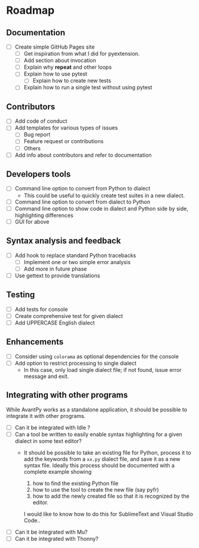 # Roadmap

## Documentation

- [ ] Create simple GitHub Pages site
  - [ ] Get inspiration from what I did for pyextension.
  - [ ] Add section about invocation
  - [ ] Explain why **repeat** and other loops
  - [ ] Explain how to use pytest
    - [ ] Explain how to create new tests
  - [ ] Explain how to run a single test without using pytest

## Contributors

- [ ] Add code of conduct
- [ ] Add templates for various types of issues
  - [ ] Bug report
  - [ ] Feature request or contributions
  - [ ] Others
- [ ] Add info about contributors and refer to documentation

## Developers tools

- [ ] Command line option to convert from Python to dialect
  - This could be useful to quickly create test suites in a new dialect.
- [ ] Command line option to convert from dialect to Python
- [ ] Command line option to show code in dialect and Python side by side, highlighting differences
- [ ] GUI for above

## Syntax analysis and feedback

- [ ] Add hook to replace standard Python tracebacks
  - [ ] Implement one or two simple error analysis
  - [ ] Add more in future phase
- [ ] Use gettext to provide translations

## Testing

- [ ] Add tests for console
- [ ] Create comprehensive test for given dialect
- [ ] Add UPPERCASE English dialect

## Enhancements

- [ ] Consider using `colorama` as optional dependencies for the console
- [ ] Add option to restrict processing to single dialect
  - In this case, only load single dialect file; if not found, issue error message and exit.

## Integrating with other programs

While AvantPy works as a standalone application, it should be possible
to integrate it with other programs.  

- [ ] Can it be integrated with Idle ?
- [ ] Can a tool be written to easily enable syntax highlighting for a given dialect in some text editor?
  - It should be possible to take an existing file for Python, process it to add the keywords from a `xx.py` dialect file, and save it as a new syntax file. Ideally this process should be documented with a complete example showing
      1. how to find the existing Python file
      2. how to use the tool to create the new file (say pyfr)
      3. how to add the newly created file so that it is recognized by the editor.

    I would like to know how to do this for SublimeText and Visual Studio Code..
- [ ] Can it be integrated with Mu?
- [ ] Can it be integrated with Thonny?